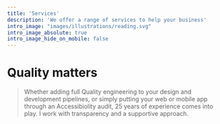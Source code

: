 ```yaml
---
title: 'Services'
description: 'We offer a range of services to help your business'
intro_image: "images/illustrations/reading.svg"
intro_image_absolute: true
intro_image_hide_on_mobile: false
---
```


# Quality matters
> Whether adding full Quality engineering to your design and development pipelines, or simply putting your web or mobile app through an Accessibiolity audit, 25 years of experience comes into play. I work with transparency and a supportive approach.
